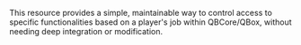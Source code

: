 This resource provides a simple, maintainable way to control access to specific functionalities based on a player's job within QBCore/QBox, without needing deep integration or modification.


